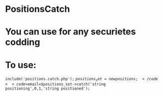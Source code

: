 # PositionsCatch
# You can use for any securietes codding
# To use:
<code>include('positions.catch.php');</code>
<code>$positions_set = new positions;</code>
<code>$email=$positions_set->catch('string positioning',0,1,'string positioned');</code>
